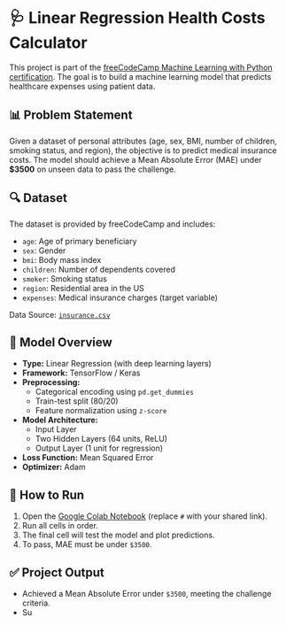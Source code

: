# 🩺 Linear Regression Health Costs Calculator

This project is part of the [freeCodeCamp Machine Learning with Python certification](https://www.freecodecamp.org/learn/machine-learning-with-python/). The goal is to build a machine learning model that predicts healthcare expenses using patient data.

## 📊 Problem Statement

Given a dataset of personal attributes (age, sex, BMI, number of children, smoking status, and region), the objective is to predict medical insurance costs. The model should achieve a Mean Absolute Error (MAE) under **$3500** on unseen data to pass the challenge.

## 🔍 Dataset

The dataset is provided by freeCodeCamp and includes:

- `age`: Age of primary beneficiary
- `sex`: Gender
- `bmi`: Body mass index
- `children`: Number of dependents covered
- `smoker`: Smoking status
- `region`: Residential area in the US
- `expenses`: Medical insurance charges (target variable)

Data Source: [`insurance.csv`](https://cdn.freecodecamp.org/project-data/health-costs/insurance.csv)

## 🧠 Model Overview

- **Type:** Linear Regression (with deep learning layers)
- **Framework:** TensorFlow / Keras
- **Preprocessing:**
  - Categorical encoding using `pd.get_dummies`
  - Train-test split (80/20)
  - Feature normalization using `z-score`
- **Model Architecture:**
  - Input Layer
  - Two Hidden Layers (64 units, ReLU)
  - Output Layer (1 unit for regression)
- **Loss Function:** Mean Squared Error
- **Optimizer:** Adam

## 🚀 How to Run

1. Open the [Google Colab Notebook](#) (replace `#` with your shared link).
2. Run all cells in order.
3. The final cell will test the model and plot predictions.
4. To pass, MAE must be under `$3500`.

## ✅ Project Output

- Achieved a Mean Absolute Error under `$3500`, meeting the challenge criteria.
- Su
